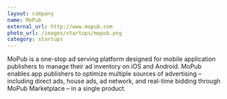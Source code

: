 ```yaml
---
layout: company
name: MoPub
external_url: http://www.mopub.com
photo_url: /images/startups/mopub.png
category: startups
---
```

MoPub is a one-stop ad serving platform designed for mobile application publishers to manage their ad inventory on iOS and Android. MoPub enables app publishers to optimize multiple sources of advertising – including direct ads, house ads, ad network, and real-time bidding through MoPub Marketplace – in a single product.
